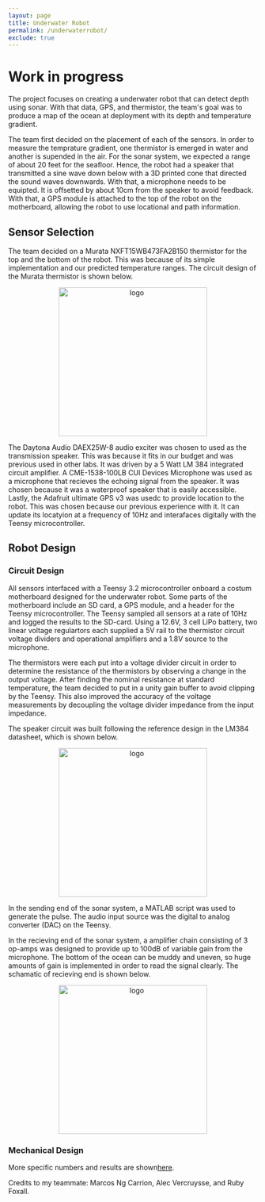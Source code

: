 ```yaml
---
layout: page
title: Underwater Robot
permalink: /underwaterrobot/
exclude: true
---
```


# Work in progress 

The project focuses on creating a underwater robot that can detect depth using sonar. With that data, GPS, and thermistor, the team's goal was to produce a map of the ocean at deployment with its depth and temperature gradient. 

The team first decided on the placement of each of the sensors. In order to measure the temprature gradient, one thermistor is emerged in water and another is supended in the air. For the sonar system, we expected a range of about 20 feet for the seafloor. Hence, the robot had a speaker that transmitted a sine wave down below with a 3D printed cone that directed the sound waves downwards. With that, a microphone needs to be equipted. It is offsetted by about 10cm from the speaker to avoid feedback. With that, a GPS module is attached to the top of the robot on the motherboard, allowing the robot to use locational and path information. 

## Sensor Selection

The team decided on a Murata NXFT15WB473FA2B150 thermistor for the top and the bottom of the robot. This was because of its simple implementation and our predicted temperature ranges. The circuit design of the Murata thermistor is shown below.

<div style="text-align: center">
  <img src="../assets/img/LED.jpg" alt="logo" height="300" />
</div>

The Daytona Audio DAEX25W-8 audio exciter was chosen to used as the transmission speaker. This was because it fits in our budget and was previous used in other labs. It was driven by a 5 Watt LM 384 integrated circuit amplifier. A CME-1538-100LB CUI Devices Microphone was used as a microphone that recieves the echoing signal from the speaker. It was chosen because it was a waterproof speaker that is easily accessible. Lastly, the Adafruit ultimate GPS v3 was usedc to provide location to the robot. This was chosen because our previous experience with it. It can update its locatyion at a frequency of 10Hz and interafaces digitally with the Teensy microcontroller.

## Robot Design

### Circuit Design

All sensors interfaced with a Teensy 3.2 microcontroller onboard a costum motherboard designed for the underwater robot. Some parts of the motherboard include an SD card, a GPS module, and a header for the Teensy microcontroller. The Teensy sampled all sensors at a rate of 10Hz and logged the results to the SD-card. Using a 12.6V, 3 cell LiPo battery, two linear voltage regulartors each supplied a 5V rail to the thermistor circuit voltage dividers and operational amplifiers and a 1.8V source to the microphone.

The thermistors were each put into a voltage divider circuit in order to determine the resistance of the thermistors by observing a change in the output voltage. After finding the nominal resistance at standard temperature, the team decided to put in a unity gain buffer to avoid clipping by the Teensy. This also improved the accuracy of the voltage measurements by decoupling the voltage divider impedance from the input impedance. 

The speaker circuit was built following the reference design in the LM384 datasheet, which is shown below.

<div style="text-align: center">
  <img src="../assets/img/LED.jpg" alt="logo" height="300" />
</div>

In the sending end of the sonar system, a MATLAB script was used to generate the pulse. The audio input source was the digital to analog converter (DAC) on the Teensy. 

In the recieving end of the sonar system, a amplifier chain consisting of 3 op-amps was designed to provide up to 100dB of variable gain from the microphone. The bottom of the ocean can be muddy and uneven, so huge amounts of gain is implemented in order to read the signal clearly. The schamatic of recieving end is shown below. 

<div style="text-align: center">
  <img src="../assets/img/LED.jpg" alt="logo" height="300" />
</div>

### Mechanical Design


More specific numbers and results are shown[here](https://drive.google.com/file/d/11uuXs4T48eU59VO8Ra9-wTbZR-kKCBl_/view?usp=sharing).

Credits to my teammate: Marcos Ng Carrion, Alec Vercruysse, and Ruby Foxall.